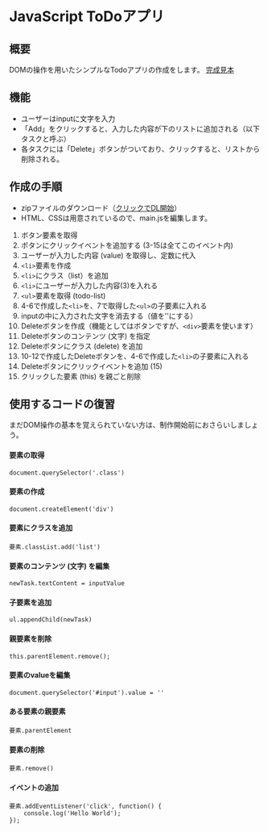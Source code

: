 # JavaScript ToDoアプリ

## 概要
DOMの操作を用いたシンプルなTodoアプリの作成をします。
[完成見本]()

## 機能
* ユーザーはinputに文字を入力
* 「Add」をクリックすると、入力した内容が下のリストに追加される（以下タスクと呼ぶ）
* 各タスクには「Delete」ボタンがついており、クリックすると、リストから削除される。

## 作成の手順

* zipファイルのダウンロード（[クリックでDL開始]()）
* HTML、CSSは用意されているので、main.jsを編集します。

1. ボタン要素を取得
2. ボタンにクリックイベントを追加する (3-15は全てこのイベント内)
3. ユーザーが入力した内容 (value) を取得し、定数に代入
4. `<li>`要素を作成
5. `<li>`にクラス（list）を追加
6. `<li>`にユーザーが入力した内容(3)を入れる
7. `<ul>`要素を取得 (todo-list)
8. 4-6で作成した`<li>`を、7で取得した`<ul>`の子要素に入れる
9. inputの中に入力された文字を消去する（値を''にする）
10. Deleteボタンを作成（機能としてはボタンですが、`<div>`要素を使います）
11. Deleteボタンのコンテンツ (文字) を指定
12. Deleteボタンにクラス (delete) を追加
13. 10-12で作成したDeleteボタンを、4-6で作成した`<li>`の子要素に入れる
14. Deleteボタンにクリックイベントを追加 (15)
15. クリックした要素 (this) を親ごと削除


## 使用するコードの復習
まだDOM操作の基本を覚えられていない方は、制作開始前におさらいしましょう。

#### 要素の取得

`document.querySelector('.class')`

#### 要素の作成

`document.createElement('div')`

#### 要素にクラスを追加

`要素.classList.add('list')`

#### 要素のコンテンツ (文字) を編集
`newTask.textContent = inputValue`

#### 子要素を追加

`ul.appendChild(newTask)`

#### 親要素を削除

`this.parentElement.remove();`

#### 要素のvalueを編集

`document.querySelector('#input').value = ''`

#### ある要素の親要素

`要素.parentElement`

#### 要素の削除

`要素.remove()`

#### イベントの追加
```
要素.addEventListener('click', function() {
    console.log('Hello World');
});
```

<!-- #### 注意点
`querySelector`でclassで指定する時は「.」を付ける<br>
idで指定する時は「#」<br>
要素名で指定する時は何も付けない -->